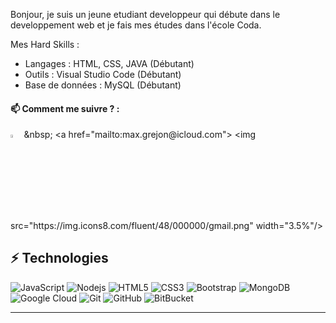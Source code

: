 Bonjour, je suis un jeune etudiant developpeur qui débute dans le developpement web et je fais mes études dans l'école Coda.


Mes Hard Skills :
- Langages : HTML, CSS, JAVA (Débutant)
- Outils : Visual Studio Code (Débutant)
- Base de données : MySQL (Débutant)



#### 📫 Comment me suivre ? :
  
  [<img src="https://img.icons8.com/color/48/000000/linkedin.png" width="3.5%"/>]([https://www.linkedin.com/in/adityapal1/](https://www.linkedin.com/in/maxime-gr%C3%A9jon-790167335/))  &nbsp; <a href="mailto:max.grejon@icloud.com"> <img src="https://img.icons8.com/fluent/48/000000/gmail.png" width="3.5%"/>
  

## ⚡ Technologies

![JavaScript](https://img.shields.io/badge/-JavaScript-black?style=flat-square&logo=javascript)
![Nodejs](https://img.shields.io/badge/-Nodejs-black?style=flat-square&logo=Node.js)
![HTML5](https://img.shields.io/badge/-HTML5-E34F26?style=flat-square&logo=html5&logoColor=white)
![CSS3](https://img.shields.io/badge/-CSS3-1572B6?style=flat-square&logo=css3)
![Bootstrap](https://img.shields.io/badge/-Bootstrap-563D7C?style=flat-square&logo=bootstrap)
![MongoDB](https://img.shields.io/badge/-MongoDB-black?style=flat-square&logo=mongodb)
![Google Cloud](https://img.shields.io/badge/Google%20Cloud-black?style=flat-square&logo=google-cloud)
![Git](https://img.shields.io/badge/-Git-black?style=flat-square&logo=git)
![GitHub](https://img.shields.io/badge/-GitHub-181717?style=flat-square&logo=github)
![BitBucket](https://img.shields.io/badge/-BitBucket-darkblue?style=flat-square&logo=bitbucket)

<hr>
